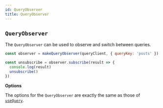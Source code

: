 ```yaml
---
id: QueryObserver
title: QueryObserver
---
```


## `QueryObserver`

The `QueryObserver` can be used to observe and switch between queries.

```js
const observer = makeQueryObserver(queryClient, { queryKey: 'posts' })

const unsubscribe = observer.subscribe(result => {
  console.log(result)
  unsubscribe()
})
```

**Options**

The options for the `QueryObserver` are exactly the same as those of [`useQuery`](#usequery).
